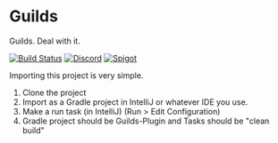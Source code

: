 # Guilds
Guilds. Deal with it.

[![Build Status](https://travis-ci.org/darbyjack/Guilds-Plugin.svg?branch=dev%2F2.0)](https://travis-ci.org/darbyjack/Guilds-Plugin) [![Discord](https://img.shields.io/discord/272126301010264064.svg)](https://glaremasters.me/discord) [![Spigot](https://img.shields.io/badge/Spigot-page-brightgreen.svg)](https://www.spigotmc.org/resources/guilds.13388/)

Importing this project is very simple.

1. Clone the project
2. Import as a Gradle project in IntelliJ or whatever IDE you use.
3. Make a run task (in IntelliJ) (Run > Edit Configuration) 
4. Gradle project should be Guilds-Plugin and Tasks should be "clean build"


